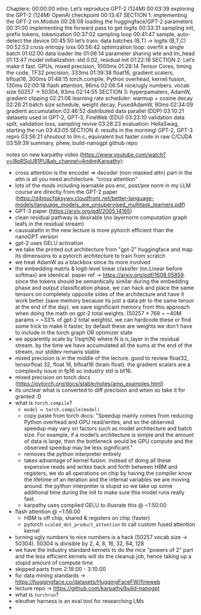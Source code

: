 Chapters:
00:00:00 intro: Let’s reproduce GPT-2 (124M)
00:03:39 exploring the GPT-2 (124M) OpenAI checkpoint
00:13:47 SECTION 1: implementing the GPT-2 nn.Module
00:28:08 loading the huggingface/GPT-2 parameters
00:31:00 implementing the forward pass to get logits
00:33:31 sampling init, prefix tokens, tokenization
00:37:02 sampling loop
00:41:47 sample, auto-detect the device
00:45:50 let’s train: data batches (B,T) → logits (B,T,C)
00:52:53 cross entropy loss
00:56:42 optimization loop: overfit a single batch
01:02:00 data loader lite
01:06:14 parameter sharing wte and lm_head
01:13:47 model initialization: std 0.02, residual init
01:22:18 SECTION 2: Let’s make it fast. GPUs, mixed precision, 1000ms
01:28:14 Tensor Cores, timing the code, TF32 precision, 333ms
01:39:38 float16, gradient scalers, bfloat16, 300ms
01:48:15 torch.compile, Python overhead, kernel fusion, 130ms
02:00:18 flash attention, 96ms
02:06:54 nice/ugly numbers. vocab size 50257 → 50304, 93ms
02:14:55 SECTION 3: hyperpamaters, AdamW, gradient clipping
02:21:06 learning rate scheduler: warmup + cosine decay
02:26:21 batch size schedule, weight decay, FusedAdamW, 90ms
02:34:09 gradient accumulation
02:46:52 distributed data parallel (DDP)
03:10:21 datasets used in GPT-2, GPT-3, FineWeb (EDU)
03:23:10 validation data split, validation loss, sampling revive
03:28:23 evaluation: HellaSwag, starting the run
03:43:05 SECTION 4: results in the morning! GPT-2, GPT-3 repro
03:56:21 shoutout to llm.c, equivalent but faster code in raw C/CUDA
03:59:39 summary, phew, build-nanogpt github repo


notes on new karpathy video (https://www.youtube.com/watch?v=l8pRSuU81PU&ab_channel=AndrejKarpathy):

- cross attention is the encoder ⇒ decoder (non-masked attn) part in the attn is all you need architecture. “cross attention”
- lots of the mods including learnable pos enc, post/pre norm in my LLM course are directly from the GPT-2 paper (https://d4mucfpksywv.cloudfront.net/better-language-models/language_models_are_unsupervised_multitask_learners.pdf)
- GPT-3 paper (https://arxiv.org/pdf/2005.14165)
- clean residual pathway is desirable (no layernorm computation graph leafs in the residual stream)
- causualattn in the new lecture is more pytorch efficient than the nanoGPT version
- gpt-2 uses GELU activation
- we take the printed out architecture from "gpt-2" huggingface and map its dimensions to a pytorch architecture to train from scratch
- we treat AdamW as a blackbox since its more involved
- the embedding matrix & logit-level linear classifer (nn.Linear before softmax) are identical. paper ref -> https://arxiv.org/pdf/1608.05859. since the tokens should be semantically similar during the embedding phase and output classification phase, we can hack and place the same tensors on completely opposite sides of the architecture and have it work better (save memory because its just a data ptr to the same tensor at the end of the day). we save significant memory from this approach when doing the math on gpt-2 total weights. (50257 * 768 = ~40M params = ~33% of gpt-2 total weights). we can hardcode these or find some trick to make it faster, by default these are weights we don't have to include in the torch graph OR optimizer state 
- we apparently scale by 1/sqrt(N) where N is n_layer in the residual stream. by the time we have accumulated all the sums at the end of the stream,  our stddev remains stable
- mixed precision is in the middle of the lecture. good to review float32, tensorfloat 32, float 16, bfloat16 (brain float). the gradient scalars are a complexity issue in fp16 so industry std is bf16.
- mixed precision on torch docs (https://pytorch.org/docs/stable/notes/amp_examples.html)
- its unclear what is converted to diff precision and when so take it for granted :D
- what is `torch.compile`?
    - `model = torch.compile(model)`
    - copy paste from torch docs: "Speedup mainly comes from reducing Python overhead and GPU read/writes, and so the observed speedup may vary on factors such as model architecture and batch size. For example, if a model’s architecture is simple and the amount of data is large, then the bottleneck would be GPU compute and the observed speedup may be less significant."
    - removes the python interpreter entirely
    - takes advantage of kernel fusion. instead of doing all these expensive reads and writes back and forth between HBM and registers, we do all operations on chip by having the compiler know the lifetime of an iteration and the internal variables we are moving around. the python interpreter is stupid so we take up some additional time during the init to make sure this model runs really fast.
    - karpathy uses compiled GELU to illusrate this @ ~1:50:00
- flash attention @ ~1:56:00
    - HBM is off chip, shared & registers on chip (faster)
    - pytorch `scaled_dot_product_attention` to call custom fused attention kernel
- turning ugly numbers to nice numbers is a hack (50257 vocab size -> 50304). 50304 is divisible by 2, 4, 8, 16, 32, 64, 128
- we have the industry standard kernels to do the nice "powers of 2" part and the less efficient kernels will do the cleanup job, hence taking up a stupid amount of compute time 
- skipped parts from 2:18:00 - 3:10:00
- for data mining standards -> https://huggingface.co/datasets/HuggingFaceFW/fineweb
- lecture repo ->  https://github.com/karpathy/build-nanogpt
- what is `torchrun`?
- eleuther harness is an eval tool for researching LMs
-  
